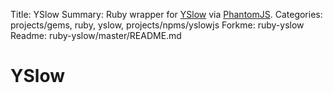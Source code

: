 Title: YSlow
Summary: Ruby wrapper for [YSlow](http://yslow.org/phantomjs/) via [PhantomJS](http://phantomjs.org/).
Categories: projects/gems, ruby, yslow, projects/npms/yslowjs
Forkme: ruby-yslow
Readme: ruby-yslow/master/README.md

# YSlow
